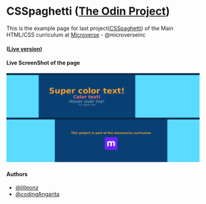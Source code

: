 # CSSpaghetti ([The Odin Project](https://www.theodinproject.com/courses/html5-and-css3/lessons/design-your-own-grid-based-framework))

This is the example page for last project([CSSpaghetti](https://github.com/codingAngarita/CSSpaghetti)) of the Main HTML/CSS curriculum at [Microverse](https://www.microverse.org/) - @microverseinc

#### ([Live version]())

#### Live ScreenShot of the page
![ScreenShot 1](./resources/full-page-pic.png)


#### Authors

* [@lilleonz](https://github.com/lilleonz)
* [@codingAngarita](https://github.com/codingAngarita)
